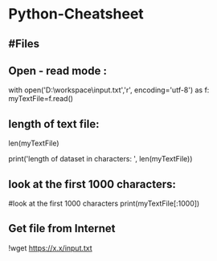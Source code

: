 # Python-Cheatsheet


#Files
----------

Open - read mode :
-------------------
with open('D:\workspace\input.txt','r', encoding='utf-8') as f:
    myTextFile=f.read()


length of text file:
--------------------
len(myTextFile)

print('length of dataset in characters: ', len(myTextFile))

look at the first 1000 characters:
-----------------------------------
#look at the first 1000 characters
print(myTextFile[:1000])

Get file from Internet
-----------------------
!wget https://x.x/input.txt

